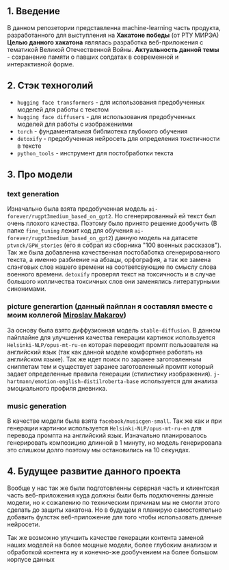 ## 1. Введение

В данном репозетории представленна machine-learning часть продукта, разработанного для выступления на **Хакатоне победы** (от РТУ МИРЭА)
**Целью данного хакатона** являлась разработка веб-приложения с тематикой Великой Отечественной Войны. **Актуальность данной темы** - сохранение памяти о павших солдатах в современной и интерактивной форме.

## 2. Стэк техноголий

* `hugging face transformers` - для использования предобученных моделей для работы с текстом
* `hugging face diffusers` - для использования предобученных моделей для работы с изображениями
* `torch` - фундаментальная библиотека глубокого обучения
* `detoxify` - предобученная нейросеть для определения токстичности в тексте
* `python_tools` - инструмент для постобработки текста

## 3. Про модели

### **text generation**
Изначально была взята предобученная модель `ai-forever/rugpt3medium_based_on_gpt2`. Но сгенерированный ей текст был очень плохого качества. Поэтому было принято решение дообучить (В папке `fine_tuning` лежит код для обучения `ai-forever/rugpt3medium_based_on_gpt2`) данную модель на датасете `ptvnck/GPW_stories` (его я собрал из сборника "100 военных рассказов"). Так же была добавленна качественная постобаботка сгенерированного текста, а именно разбиение на абзацы, орфография, а так же замена слэнговых слов нашего времени на соответсвующие по смыслу слова военного времени. `detoxify` проверял текст на токсичность и в случае большого колличества токсичных слов они заменялись литературными синонимами. 

### **picture generartion** (данный пайплан я составлял вместе с моим коллегой [Miroslav Makarov](https://github.com/xevergreenx))
За основу была взято диффузионная модель `stable-diffusion`. В данном пайплайне для улучшения качества генерации картинок используется `Helsinki-NLP/opus-mt-ru-en` которая переводит промпт пользователя на английский язык (так как данной моделе комфортнее работать на английском языке). Так же идет поиск по заранее заготовленным сниппетам тем и существует заранее заготовленный промпт который задает определенные правила генерации (стилистику изображения). `j-hartmann/emotion-english-distilroberta-base` используется для анализа эмоциального профиля дневника. 

### **music generation**
В качестве модели была взята `facebook/musicgen-small`. Так же как и при генерации картинки используется `Helsinki-NLP/opus-mt-ru-en` для перевода промпта на английский язык. Изначально планировалось генерировать композицию длинной в 1 минуту, но модель генерировала это слишком долго поэтому мы остановились на 10 секундах. 


## 4. Будущее развитие данного проекта

Вообще у нас так же были подготовленны серврная часть и клиентская часть веб-приложения куда должны были быть подключенны данные модели, но к сожалению по техническим причинам мы не смогли этого сделать до защиты хакатона. Но в будущем я планирую самостоятельно добавить фулстэк веб-приложение для того чтобы использовать данные нейросети.

Так же возможно улучшить качестве генерации контента заменой наших моделей на более мощные модели, более глубоким анализом и обработкой контента ну и конечно-же дообучением на более большом корпусе данных

